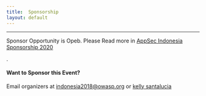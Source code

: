 ```yaml
---
title:  Sponsorship
layout: default
---
```


---
Sponsor Opportunity is Opeb. Please Read more in [AppSec Indonesia Sponsorship 2020](https://github.com/OWASP/www-chapter-jakarta/blob/master/AppSec%20Indonesia%202020%20sponsorships.pdf)<br>


.<br/>

#### Want to Sponsor this Event? 
Email organizers at [indonesia2018@owasp.org](mailto:indonesia2018@owasp.org) or [kelly santalucia](mailto:kelly.santalucia@owasp.org)

